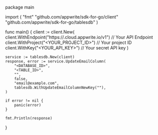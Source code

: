 package main

import (
    "fmt"
    "github.com/appwrite/sdk-for-go/client"
    "github.com/appwrite/sdk-for-go/tablesdb"
)

func main() {
    client := client.New(
        client.WithEndpoint("https://<REGION>.cloud.appwrite.io/v1") // Your API Endpoint
        client.WithProject("<YOUR_PROJECT_ID>") // Your project ID
        client.WithKey("<YOUR_API_KEY>") // Your secret API key
    )

    service := tablesdb.New(client)
    response, error := service.UpdateEmailColumn(
        "<DATABASE_ID>",
        "<TABLE_ID>",
        "",
        false,
        "email@example.com",
        tablesdb.WithUpdateEmailColumnNewKey(""),
    )

    if error != nil {
        panic(error)
    }

    fmt.Println(response)
}
